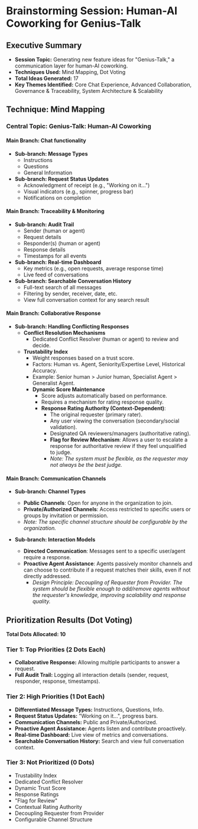 # Brainstorming Session: Human-AI Coworking for Genius-Talk

## Executive Summary

- **Session Topic:** Generating new feature ideas for "Genius-Talk," a communication layer for human-AI coworking.
- **Techniques Used:** Mind Mapping, Dot Voting
- **Total Ideas Generated:** 17
- **Key Themes Identified:** Core Chat Experience, Advanced Collaboration, Governance & Traceability, System Architecture & Scalability

## Technique: Mind Mapping

### Central Topic: Genius-Talk: Human-AI Coworking

#### Main Branch: Chat functionality

- **Sub-branch: Message Types**
    - Instructions
    - Questions
    - General Information
- **Sub-branch: Request Status Updates**
    - Acknowledgment of receipt (e.g., "Working on it...")
    - Visual indicators (e.g., spinner, progress bar)
    - Notifications on completion

#### Main Branch: Traceability & Monitoring

- **Sub-branch: Audit Trail**
    - Sender (human or agent)
    - Request details
    - Responder(s) (human or agent)
    - Response details
    - Timestamps for all events
- **Sub-branch: Real-time Dashboard**
    - Key metrics (e.g., open requests, average response time)
    - Live feed of conversations
- **Sub-branch: Searchable Conversation History**
    - Full-text search of all messages
    - Filtering by sender, receiver, date, etc.
    - View full conversation context for any search result

#### Main Branch: Collaborative Response

- **Sub-branch: Handling Conflicting Responses**
    - **Conflict Resolution Mechanisms**
        - Dedicated Conflict Resolver (human or agent) to review and decide.
    - **Trustability Index**
        - Weight responses based on a trust score.
        - Factors: Human vs. Agent, Seniority/Expertise Level, Historical Accuracy.
        - Example: Senior human > Junior human, Specialist Agent > Generalist Agent.
        - **Dynamic Score Maintenance**
            - Score adjusts automatically based on performance.
            - Requires a mechanism for rating response quality.
            - **Response Rating Authority (Context-Dependent)**:
                - The original requester (primary rater).
                - Any user viewing the conversation (secondary/social validation).
                - Designated QA reviewers/managers (authoritative rating).
                - **Flag for Review Mechanism**: Allows a user to escalate a response for authoritative review if they feel unqualified to judge.
                - *Note: The system must be flexible, as the requester may not always be the best judge.*

#### Main Branch: Communication Channels

- **Sub-branch: Channel Types**
    - **Public Channels**: Open for anyone in the organization to join.
    - **Private/Authorized Channels**: Access restricted to specific users or groups by invitation or permission.
    - *Note: The specific channel structure should be configurable by the organization.*

- **Sub-branch: Interaction Models**
    - **Directed Communication**: Messages sent to a specific user/agent require a response.
    - **Proactive Agent Assistance**: Agents passively monitor channels and can choose to contribute if a request matches their skills, even if not directly addressed.
        - *Design Principle: Decoupling of Requester from Provider. The system should be flexible enough to add/remove agents without the requester's knowledge, improving scalability and response quality.*

## Prioritization Results (Dot Voting)

**Total Dots Allocated: 10**

### Tier 1: Top Priorities (2 Dots Each)
- **Collaborative Response:** Allowing multiple participants to answer a request.
- **Full Audit Trail:** Logging all interaction details (sender, request, responder, response, timestamps).

### Tier 2: High Priorities (1 Dot Each)
- **Differentiated Message Types:** Instructions, Questions, Info.
- **Request Status Updates:** "Working on it...", progress bars.
- **Communication Channels:** Public and Private/Authorized.
- **Proactive Agent Assistance:** Agents listen and contribute proactively.
- **Real-time Dashboard:** Live view of metrics and conversations.
- **Searchable Conversation History:** Search and view full conversation context.

### Tier 3: Not Prioritized (0 Dots)
- Trustability Index
- Dedicated Conflict Resolver
- Dynamic Trust Score
- Response Ratings
- "Flag for Review"
- Contextual Rating Authority
- Decoupling Requester from Provider
- Configurable Channel Structure